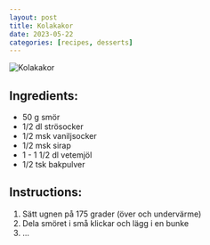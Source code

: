 ```yaml
---
layout: post
title: Kolakakor
date: 2023-05-22
categories: [recipes, desserts]
---
```


![Kolakakor](/what-to-eat/images/kolakakor.jpg)

## Ingredients:
- 50 g smör
- 1/2 dl strösocker
- 1/2 msk vaniljsocker
- 1/2 msk sirap
- 1 - 1 1/2 dl vetemjöl
- 1/2 tsk bakpulver

## Instructions:
1. Sätt ugnen på 175 grader (över och undervärme)
2. Dela smöret i små klickar och lägg i en bunke
3. ...
